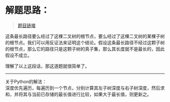 # 解题思路：
>[题目链接](https://leetcode.com/problems/diameter-of-binary-tree/description/)

这条最长路径要么经过了这棵二叉树的根节点，要么经过了这棵二叉树的某棵子树的根节点。我们可以用反证法来证明这个结论。假设这条最长路径不经过这颗子树的根节点，那么它的路径只是这颗子树的真子集，那么其长度就不是最长的，因此假设不成立。

理解了以上这段话，那这道题就很简单了。

---
关于Python的解法：  
深度优先遍历，每遍历到一个节点，分别计算其左子树深度与右子树深度，然后求和，并将其与当前已存储的最长值进行比较，如果大于最长值，则更新之。
